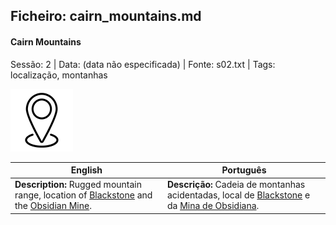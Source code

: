 ## Ficheiro: cairn_mountains.md

#### Cairn Mountains

Sessão: 2 | Data: (data não especificada) | Fonte: s02.txt | Tags: localização, montanhas

![Cairn Mountains](../../../assets/location/location_blank.png)

| English | Português |
|---------|-----------|
| **Description:** Rugged mountain range, location of [Blackstone](blackstone.md) and the [Obsidian Mine](mina_de_obsidiana.md). | **Descrição:** Cadeia de montanhas acidentadas, local de [Blackstone](blackstone.md) e da [Mina de Obsidiana](mina_de_obsidiana.md). |



















